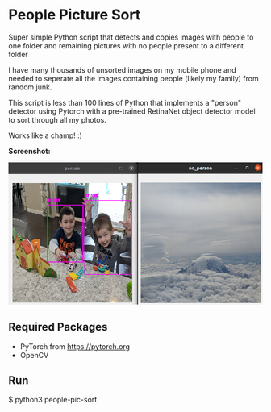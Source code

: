 People Picture Sort
===================

Super simple Python script that detects and copies images with people to one folder and remaining pictures with no people present to a different folder

I have many thousands of unsorted images on my mobile phone and needed to seperate all the images containing people (likely my family) from random junk.  

This script is less than 100 lines of Python that implements a "person" detector using Pytorch with a pre-trained RetinaNet object detector model to sort through all my photos.

Works like a champ! :)

**Screenshot:**

![Family-Sort](./images/screenshot.png)

Required Packages
-----------------
- PyTorch from https://pytorch.org
- OpenCV

Run
-------
$ python3 people-pic-sort

